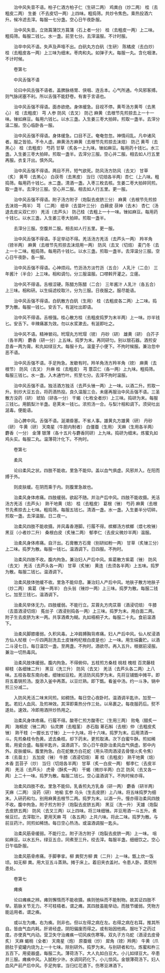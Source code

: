 <!-- { "loadSidebar": true } -->
　　治中风失音不语。柏子仁酒方柏子仁（生研二两） 鸡粪白（炒二两） 桂（去粗皮二两） 生姜（不去皮切一两）上四味。粗捣筛。共炒令焦色。乘热投酒六升。候冷滤去滓。每服一七分盏。空心日午夜卧服。

　　治中风失音。立效菖蒲饮方菖蒲（石上者一分） 桂（去粗皮一两）上二味。粗捣筛。每服二钱匕。水一盏。前至七分。去滓温服。不计时服。

　　治卒中风不语。失声及声噎不出。白矾丸方白矾（生研） 陈橘皮（去白炒） 桂（去粗皮各一两）上三味为细末。枣肉和丸。如弹子大。每服一丸。含化咽津。不计时候。

　　卷第七

　　中风舌强不语

　　论曰中风舌强不语者。盖脾脉络胃、侠咽、连舌本。心气所通。今风邪客搏。则气脉闭塞不利。所以舌强不能舒卷。有害于言语也。

　　治中风舌强不得语。面赤欲绝。身体缓急。目视不停。黄芩汤方黄芩（去黑心） 桂（去粗皮） 芎 人参 防风（去叉） 防己 麻黄（去根节先煎掠去上一十一味。锉如麻豆。每用六钱匕。以水三盏。入生姜三枣大拍碎。煎取一盏半。去滓分温二服。空心临卧各一服。

　　治中风舌强不得语。身体缓急。口目不正。奄奄忽忽。神情闷乱。凡中诸风者。服之皆验。不令人虚。麻黄汤方麻黄（去根节先煎掠去沫焙） 防己 黄芩（去黑心） 桂（去粗皮） 芍药 甘草（炙各一上九味。锉如麻豆。每用药十钱匕。水三盏。入生姜三枣大拍碎。煎取一盏半。去滓分三服。空心并二服。相去如人行五里再服。衣复汗出。慎外风。

　　治中风舌强不得语。两目不开。短气欲死。防风汤方防风（去叉） 甘草（炙） 黄芩（去黑心） 白茯苓（去黑皮） 当归（切焙各半两）杏仁（上八味。粗捣筛。每用药十钱匕。水二盏。清酒一盏。入枣三枚去核。生姜二枣大拍碎同煎。取一盏半。去滓分三服。空心并二服。相去如人行五里。更一服。

　　治中风舌强不得语。附子汤方附子（炮裂去皮脐三分） 麻黄（去根节先煎掠去沫焙一两半） 芎 （二两） 细辛（去苗叶三分） 白藓皮 茯神（去木） 杏仁（汤退去皮尖双仁炒） 羌活（去芦头） 防己桂（去粗上一十一味。锉如麻豆。每用药十钱匕。以水三盏。入生姜三枣大拍碎。煎取一盏半。

　　去滓分三服。空腹并二服。相去如人行五里。更一服。

　　治中风舌强不得语。手足举动不得。羌活汤方羌活（去芦头一两） 羚羊角（镑半两） 麻黄（去根节先煎掠去沫焙用一两） 防风（去叉（切焙） 麦门冬（去上一十二味。粗捣筛。每用药十钱匕。以水三盏。煎取一盏半。去滓温分三服。空心日午夜卧。各一服。

　　治中风舌强不得语。心神烦闷。竹沥汤方淡竹沥（五合） 人乳汁（二合） 三年酱汁（半合）上三味。相和调匀。分三服温服。口噤斡开灌之。立瘥。

　　治中风不得语。舌根涩硬。陈醋方陈醋（二合） 三年酱汁 人乳汁（各五合）上三味。相和研。以生绢滤绞取汁。分为三服。日夜服之。服尽能语。

　　治中风舌强不得语。白矾散方白矾（生用） 桂（去粗皮各二两）上二味。捣罗为散。每服一钱匕。安舌下。有涎吐出即语。

　　治中风不得语。舌根强。桂心散方桂（去粗皮捣罗为末半两）上一味。炒半钱匕。安舌下。辛辣痛甚为效。勿以水浆漱去。有涎即吐之。

　　治中风不语。精神冒闷。玳瑁丸方玳瑁（镑） 丹砂（研） 雄黄（研） 白芥子（各半两） 麝香（研一分）上五味。捣罗为末。再同研匀。别以银石器。酒煎安息香一两为膏。和丸如绿豆大。每服十丸。温童子小便下。不拘时候服。兼治忽中恶不语。

　　治中风舌强不语。手足拘急。发歇有时。羚羊角汤方羚羊角（镑） 麻黄（去根节） 防风（去叉） 升麻 桂（去粗皮） 芎 薏苡仁（各一两）上九味。粗捣筛。每服三钱匕。水一盏。入木通竹叶。煎至七分。去滓不拘时温服。

　　治中风舌强不语。独活酒方独活（去芦头锉一两）上一味。以酒二升。煎取一升。别炒大豆五合。将药酒热投。良久温服三合。未瘥再服治中风舌强不语。三圣散方没药（研） 琥珀（研各一分） 干蝎（七枚全者炒）上三味。捣研为末。每服三钱匕。用鹅梨汁半盏。皂荚末一钱匕。浓煎汤一合。与梨汁相和调下。须臾吐出涎毒。便能语。

　　治心脾中风。舌强不语。涎潮昏塞。不省人事。雄黄丸方雄黄（研） 丹砂（研） 牛黄（研） 天南星（牛胆内制者） 白僵蚕（生用） 天麻（生用各半两） 麝香（一分） 金薄 银薄（各十五片与麝香同研）上九味。捣研为细末。炼蜜丸如鸡头实。每服二丸。温薄荷汁化下。不拘时。

　　卷第七

　　柔风

　　论曰柔风之状。四肢不能收。里急不能仰。盖以血气俱虚。风邪并入。在阳而搏于外。

　　则皮肤缓。在阴而乘于内。则腹里急故也。

　　治柔风身体疼痛。四肢缓弱。欲起不随。并治产后中风。四肢不能收摄。羌活汤方羌活（去芦头） 熟干地黄（焙） 桂（去粗皮） 葛根（锉） 芍药 麻黄（去根节先煮掠去上七味。粗捣筛。每服五钱匕。清酒一盏。水一盏。入生姜半分切碎。煎取一盏。去滓温服。日二夜一。

　　治柔风四肢不能收摄。并风毒香港脚。行履不得。槟榔汤方槟榔（煨七枚锉） 黑豆（小者炒二升） 桑根白皮（炙锉二两） 郁李仁（去皮尖微炒半两）温服。

　　治柔风身体疼痛。自汗出。石膏散方石膏（别研如粉一两） 甘草（炙锉三分）上二味。捣罗为散。每服一钱匕。温酒调下。日四服。不拘时。

　　治柔风四肢不收。腹内拘急。兼治妇人产后中风。紫葛散方紫葛（锉） 防风（去叉） 羌活（去芦头各一两） 甘草（炙锉） 黄连（去须各半两）上五味。捣罗为散。每服二钱匕。温酒调下。

　　治柔风肢体弛缓不收。里急不能仰息。兼治妇人产后中风。地肤子散方地肤子（炒二两） 紫葛（锉一两半） 白头翁（锉炒一两）上三味。捣罗为散。每服二钱匕。加至三钱匕。温酒调下。

　　治柔风举体无力。四肢缓弱。不能行立。苁蓉丸方肉苁蓉（酒浸切焙） 牛膝（去苗酒浸切焙） 菟丝子（酒浸别捣各一两）上三味。捣罗为末。用白面二两。附子生去皮脐为末一两。共享酒煮为糊。丸如梧桐子大。每服二十丸。食前温酒下。

　　治柔风脚膝痿弱。久积风毒。上冲肩膊胸背疼痛。妇人产后中风。仙人杖浸酒方仙人杖根（一斤四两刮洗去土皮锉枸杞根白皮是也）上一味。用生绢囊贮。以酒二斗浸七日。每日温饮一盏。至两盏。不拘时。酒欲尽。再入五升。根据前浸服。兼治一切热毒风。

　　治柔风肢体缓弱。腹内拘急。不得俯仰。五枝煎方桑枝 桃枝 槐枝 百灵藤枝 柳枝（各细锉二升） 黑豆（洗三升） 防风（去叉） 羌活（去芦头各二两）上八味。五枝各取东南向者。细锉如豆粒。羌活防风捣罗为末。先将豆铺甑中摊平。即将五着锅煎汤。旋添入釜中再蒸。以豆烂熟。即下甑。看釜中汤。约一斗净。锅中煎三分减二。

　　入防风羌活二味末同煎。如稠饧。每日空心夜卧时。温酒调半匙许。加至一匙。若妇人血风、及煎神效。其滓即乘热分作三处。以帛裹之。每夜服药后。熨不遂处。速效。冷即用酒拌炒热用之。

　　治柔风身体疼痛。行履不得。酸枣仁煎方酸枣仁（生用三两） 败龟（醋炙一两） 海桐皮（锉二两） 仙灵脾（去粗茎） 赤石脂 萆石斛（去根）仲（去粗皮炙锉） 熟干枝（一握长五寸锉）上一十九味。将十六味。捣罗为末。后用清酒一斗。先煎桑枝令色黄。滤去桑枝。却下药末。更煎取沸。次下白蜜牛酥。煎如稀膏。用瓷合盛。每服半匙许。温酒调下。空心日午夜卧治柔风血气俱虚。邪中内外。皮肤缓纵。腹里拘急。白花蛇散方白花蛇（用头项肉酒浸去骨慢火炙令焦） 本（去苗土） 五加皮（锉） 牛膝（酒浸切焙） 萆 桂（去粗皮） 熟干地黄（焙） 木香 芸苔子（炒） 当归（切焙各半两） 甘草（炙一白皮一两） 郁李仁（去皮半两） 羌活（去芦头） 虎骨（酥炙一两） 干蝎（微炒半两）白芷 防风（去叉各一两）上二十一味。捣罗为散。每服二钱匕。空心温酒调下。不拘时候亦得。

　　治柔风四肢不收。里急不能仰。乳香煎丸方乳香（研一两） 麝香（研半两） 天麻（二两） 没药（研） 地榆 玄参 乌头（生去皮脐）上八味。将五味捣罗为细末。入研药和匀。别用麻黄去根节二两。捣罗为末。以酒一升。慢亦得治柔风四肢不收。腹中拘急。附子煎方附子（炮裂去皮脐五两） 黑豆（洗一升） 天雄（炮裂去皮脐五两） 防风（去叉三两）以上四味。将三味细锉。并豆用酒一斗五升。煮候豆烂。去滓取汁。更用天麻 芎 （各五两）上共六味。将此二味。捣罗为散。与前豆药汁。同煎如稀饧。每日空心热汤。或温酒调服一匙头。

　　治柔风筋骨缓弱。不能行立。附子汤方附子（炮裂去皮脐一两）上一味。 咀如麻豆。以水五升。绿豆五合。同煮至三升。绞去滓。每服半盏。细细饮之。空心日午临卧服。

　　治柔风筋骨疼痛。手脚拳挛。柳 粪熨方柳 粪（二升）上一味。甑上炊一饭顷。如无柳 粪。用大豆五斗蒸熟。摊于床上。着旧夹衣盖衬。令患人卧。蒸熨所患处。

　　卷第七

　　瘫痪

　　论曰瘫痪之辨。瘫则懈惰而不能收摄。痪则弛纵而不能制物。故其证四肢不举。筋脉关节无力。不可枝梧者。谓之瘫。其四肢虽能举动。而肢节缓弱。凭物方能运用者。谓之痪。

　　或以左为瘫。右为痪。则非也。但以左得之病在左。右得之病在右耳。推其所自。皆由气血内耗。肝肾经虚。阴阳偏废而得之。或有始因他病。服吐下之药过度。亦使真气内动。营卫失守治瘫痪一切风疾伤寒等。双丸子方乌蛇（酒浸去皮骨炙） 天麻 蝎梢（全者） 天南星（炮） 原蚕蛾（炒） 犀角（镑）羚两） 牛黄（爪肠肚于瓷罐内烧为上一十七味。除别研外。捣罗为末。与别研者和匀。炼蜜和杵三五百下。用瓷器盛。每服二丸。薄荷汤下。大人丸如白豆大。小儿如绿豆大。卒患并三服。瘫痪中风。入腻粉少许。水调同药化下。小儿惊风。金银薄荷汤下。妇人血风产前产后中风。手足拘挛。当归红花酒下。伤寒豆淋酒下。

